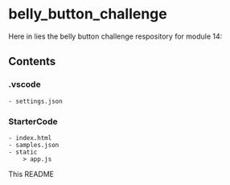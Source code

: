 # belly_button_challenge

Here in lies the belly button challenge respository for module 14:

## Contents

### .vscode
    - settings.json

### StarterCode
    - index.html
    - samples.json
    - static
        > app.js

This README